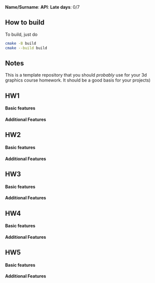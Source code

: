 **Name/Surname**:
**API**: 
**Late days**: 0/7

## How to build

To build, just do

```sh
cmake -B build
cmake --build build
```

## Notes

This is a template repository that you should *probably* use for your 3d graphics course homework. 
It should be a good basis for your projects)

## HW1

#### Basic features

#### Additional Features

## HW2

#### Basic features

#### Additional Features

## HW3

#### Basic features

#### Additional Features

## HW4

#### Basic features

#### Additional Features

## HW5

#### Basic features

#### Additional Features
